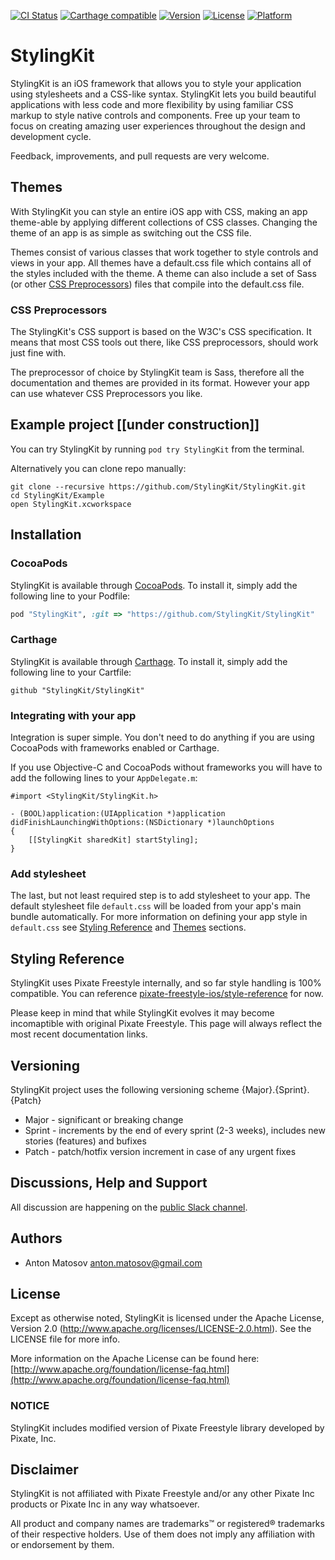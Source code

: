 [![CI Status](http://img.shields.io/travis/StylingKit/StylingKit.svg?style=flat)](https://travis-ci.org/StylingKit/StylingKit)
[![Carthage compatible](https://img.shields.io/badge/Carthage-compatible-4BC51D.svg?style=flat)](https://github.com/Carthage/Carthage)
[![Version](https://img.shields.io/cocoapods/v/StylingKit.svg?style=flat)](http://cocoapods.org/pods/StylingKit)
[![License](https://img.shields.io/cocoapods/l/StylingKit.svg?style=flat)](http://cocoapods.org/pods/StylingKit)
[![Platform](https://img.shields.io/cocoapods/p/StylingKit.svg?style=flat)](http://cocoapods.org/pods/StylingKit)

# StylingKit

StylingKit is an iOS framework that allows you to style your application using stylesheets and a CSS-like syntax. StylingKit lets you build  beautiful applications with less code and more flexibility by using familiar CSS markup to style native controls and components. Free up your team to focus on creating amazing user experiences throughout the design and development cycle.

Feedback, improvements, and pull requests are very welcome.

## Themes

With StylingKit you can style an entire iOS app with CSS, making an app theme-able by applying different collections of CSS classes. Changing the theme of an app is as simple as switching out the CSS file.

Themes consist of various classes that work together to style controls and views in your app. All themes have a default.css file which contains all of the styles included with the theme. A theme can also include a set of Sass (or other [CSS Preprocessors](#css-preprocessors)) files that compile into the default.css file.

### CSS Preprocessors

The StylingKit's CSS support is based on the W3C's CSS specification. It means that most CSS tools out there, like CSS preprocessors, should work just fine with.

The preprocessor of choice by StylingKit team is Sass, therefore all the documentation and themes are provided in its format. However your app can use whatever CSS Preprocessors you like.

## Example project [[under construction]]

You can try StylingKit by running `pod try StylingKit` from the terminal.

Alternatively you can clone repo manually:

```
git clone --recursive https://github.com/StylingKit/StylingKit.git
cd StylingKit/Example
open StylingKit.xcworkspace
```

## Installation
### CocoaPods

StylingKit is available through [CocoaPods](http://cocoapods.org). To install
it, simply add the following line to your Podfile:

```ruby
pod "StylingKit", :git => "https://github.com/StylingKit/StylingKit"
```

### Carthage

StylingKit is available through [Carthage](https://github.com/Carthage/Carthage). To install
it, simply add the following line to your Cartfile:

```
github "StylingKit/StylingKit"
```

### Integrating with your app
Integration is super simple. You don't need to do anything if you are using CocoaPods with frameworks enabled or Carthage.

If you use Objective-C and CocoaPods without frameworks you will have to add the following lines to your `AppDelegate.m`:

```
#import <StylingKit/StylingKit.h>

- (BOOL)application:(UIApplication *)application didFinishLaunchingWithOptions:(NSDictionary *)launchOptions
{
	[[StylingKit sharedKit] startStyling];
}

```
### Add stylesheet

The last, but not least required step is to add stylesheet to your app. The default stylesheet file `default.css` will be loaded from your app's main bundle automatically. For more information on defining your app style in `default.css` see [Styling Reference](#styling-reference) and [Themes](#themes) sections.

## Styling Reference

StylingKit uses Pixate Freestyle internally, and so far style handling is 100% compatible. You can reference [pixate-freestyle-ios/style-reference](http://pixate.github.io/pixate-freestyle-ios/////style-reference/index.html) for now.

Please keep in mind that while StylingKit evolves it may become incomaptible with original Pixate Freestyle. This page will always reflect the most recent documentation links.


## Versioning

StylingKit project uses the following versioning scheme {Major}.{Sprint}.{Patch}

- Major - significant or breaking change
- Sprint - increments by the end of every sprint (2-3 weeks), includes new stories (features) and bufixes
- Patch - patch/hotfix version increment in case of any urgent fixes

## Discussions, Help and Support

All discussion are happening on the [public Slack channel](https://stylingkit.slack.com).

## Authors

- Anton Matosov <anton.matosov@gmail.com>

## License

Except as otherwise noted, StylingKit is licensed under the Apache License, Version 2.0 (http://www.apache.org/licenses/LICENSE-2.0.html). See the LICENSE file for more info.

More information on the Apache License can be found here: [http://www.apache.org/foundation/license-faq.html](http://www.apache.org/foundation/license-faq.html)

### NOTICE

StylingKit includes modified version of Pixate Freestyle library developed by Pixate, Inc.

## Disclaimer

StylingKit is not affiliated with Pixate Freestyle and/or any other Pixate Inc products or Pixate Inc in any way whatsoever.

All product and company names are trademarks™ or registered® trademarks of their respective holders. Use of them does not imply any affiliation with or endorsement by them.